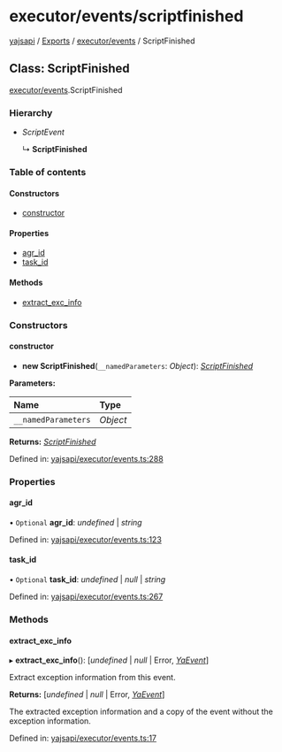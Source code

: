 # executor/events/scriptfinished

[yajsapi](https://github.com/golemfactory/yagna-docs/tree/9699eb3e934dbc2c15063c37bc7a317a2c47fef4/yajsapi/README.md) / [Exports](https://github.com/golemfactory/yagna-docs/tree/9699eb3e934dbc2c15063c37bc7a317a2c47fef4/yajsapi/modules.md) / [executor/events](../yajsapi-2/executor_events.md) / ScriptFinished

## Class: ScriptFinished

[executor/events](../yajsapi-2/executor_events.md).ScriptFinished

### Hierarchy

* _ScriptEvent_

  ↳ **ScriptFinished**

### Table of contents

#### Constructors

* [constructor](executor_events.scriptfinished.md#constructor)

#### Properties

* [agr\_id](executor_events.scriptfinished.md#agr_id)
* [task\_id](executor_events.scriptfinished.md#task_id)

#### Methods

* [extract\_exc\_info](executor_events.scriptfinished.md#extract_exc_info)

### Constructors

#### constructor

+ **new ScriptFinished**\(`__namedParameters`: _Object_\): [_ScriptFinished_](executor_events.scriptfinished.md)

**Parameters:**

| Name | Type |
| :--- | :--- |
| `__namedParameters` | _Object_ |

**Returns:** [_ScriptFinished_](executor_events.scriptfinished.md)

Defined in: [yajsapi/executor/events.ts:288](https://github.com/golemfactory/yajsapi/blob/0a8d8c8/yajsapi/executor/events.ts#L288)

### Properties

#### agr\_id

• `Optional` **agr\_id**: _undefined_ \| _string_

Defined in: [yajsapi/executor/events.ts:123](https://github.com/golemfactory/yajsapi/blob/0a8d8c8/yajsapi/executor/events.ts#L123)

#### task\_id

• `Optional` **task\_id**: _undefined_ \| _null_ \| _string_

Defined in: [yajsapi/executor/events.ts:267](https://github.com/golemfactory/yajsapi/blob/0a8d8c8/yajsapi/executor/events.ts#L267)

### Methods

#### extract\_exc\_info

▸ **extract\_exc\_info**\(\): \[_undefined_ \| _null_ \| Error, [_YaEvent_](executor_events.yaevent.md)\]

Extract exception information from this event.

**Returns:** \[_undefined_ \| _null_ \| Error, [_YaEvent_](executor_events.yaevent.md)\]

The extracted exception information and a copy of the event without the exception information.

Defined in: [yajsapi/executor/events.ts:17](https://github.com/golemfactory/yajsapi/blob/0a8d8c8/yajsapi/executor/events.ts#L17)

